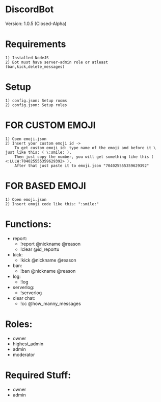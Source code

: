 # DiscordBot
Version: 1.0.5 (Closed-Alpha)

# Requirements
    1) Installed NodeJS
    2) Bot must have server-admin role or atleast (ban,kick,delete_messages)

# Setup
    1) config.json: Setup rooms
    2) config.json: Setup roles
# FOR CUSTOM EMOJI 
    1) Open emoji.json
    2) Insert your custom emoji id ->
        To get custom emoji id: type name of the emoji and before it \ just like this: ( \:smile: ),
        Then just copy the number, you will get something like this ( <:LULW:704025555359629392> ),
        After that just paste it to emoji.json "704025555359629392"
# FOR BASED EMOJI
    1) Open emoji.json
    2) Insert emoji code like this: ":smile:"

# Functions:
 - report:
    + !report @nickname @reason
    + !clear @id_reportu
 - kick:
    + !kick @nickname @reason
 - ban:
    + !ban @nickname @reason
 - log:
    + !log
- serverlog:
    + !serverlog
- clear chat:
    + !cc @how_manny_messages

# Roles:
 - owner
 - highest_admin
 - admin
 - moderator

# Required Stuff:
 - owner
 - admin


